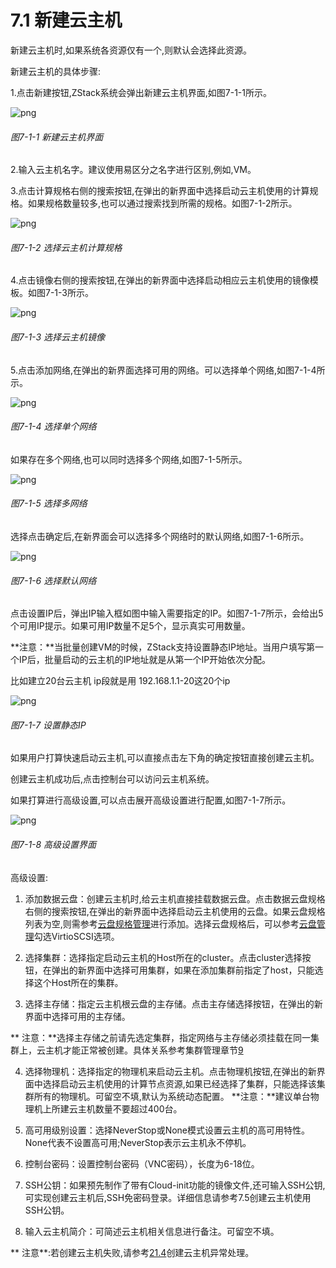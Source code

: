 # 7.1 新建云主机

新建云主机时,如果系统各资源仅有一个,则默认会选择此资源。

新建云主机的具体步骤:

1.点击新建按钮,ZStack系统会弹出新建云主机界面,如图7-1-1所示。

![png](../images/7-1-1.png "图7-1-1 新建云主机界面")

###### 图7-1-1 新建云主机界面

2.输入云主机名字。建议使用易区分之名字进行区别,例如,VM。

3.点击计算规格右侧的搜索按钮,在弹出的新界面中选择启动云主机使用的计算规格。如果规格数量较多,也可以通过搜索找到所需的规格。如图7-1-2所示。

![png](../images/7-1-2.png "图7-1-2 选择云主机计算规格")

###### 图7-1-2 选择云主机计算规格

4.点击镜像右侧的搜索按钮,在弹出的新界面中选择启动相应云主机使用的镜像模板。如图7-1-3所示。

![png](../images/7-1-3.png "图7-1-3 选择云主机镜像")

###### 图7-1-3 选择云主机镜像

5.点击添加网络,在弹出的新界面选择可用的网络。可以选择单个网络,如图7-1-4所示。

![png](../images/7-1-4.png "图7-1-4 选择单个网络")

###### 图7-1-4 选择单个网络

如果存在多个网络,也可以同时选择多个网络,如图7-1-5所示。

![png](../images/7-1-5.png "图7-1-5 选择多网络")

###### 图7-1-5 选择多网络

选择点击确定后,在新界面会可以选择多个网络时的默认网络,如图7-1-6所示。

![png](../images/7-1-6.png "图7-1-6 选择默认网络")

###### 图7-1-6 选择默认网络

点击设置IP后，弹出IP输入框如图中输入需要指定的IP。如图7-1-7所示，会给出5个可用IP提示。如果可用IP数量不足5个，显示真实可用数量。

**注意：**当批量创建VM的时候，ZStack支持设置静态IP地址。当用户填写第一个IP后，批量启动的云主机的IP地址就是从第一个IP开始依次分配。

比如建立20台云主机 ip段就是用 192.168.1.1-20这20个ip

![png](../images/7-1-7.png "图7-1-7 设置静态IP")

###### 图7-1-7 设置静态IP

如果用户打算快速启动云主机,可以直接点击左下角的确定按钮直接创建云主机。

创建云主机成功后,点击控制台可以访问云主机系统。

如果打算进行高级设置,可以点击展开高级设置进行配置,如图7-1-7所示。

![png](../images/7-1-8.png "图7-1-8 高级设置界面")

###### 图7-1-8 高级设置界面

高级设置:

1. 添加数据云盘：创建云主机时,给云主机直接挂载数据云盘。点击数据云盘规格右侧的搜索按钮,在弹出的新界面中选择启动云主机使用的云盘。如果云盘规格列表为空,则需参考[云盘规格管理](/Volume-Offering/README.md)进行添加。选择云盘规格后，可以参考[云盘管理](/Volumn/README.md)勾选VirtioSCSI选项。

2. 选择集群：选择指定启动云主机的Host所在的cluster。点击cluster选择按钮，在弹出的新界面中选择可用集群，如果在添加集群前指定了host，只能选择这个Host所在的集群。

3. 选择主存储：指定云主机根云盘的主存储。点击主存储选择按钮，在弹出的新界面中选择可用的主存储。

**  注意：**选择主存储之前请先选定集群，指定网络与主存储必须挂载在同一集群上，云主机才能正常被创建。具体关系参考集群管理章节[9](/Cluster/README.md)

4. 选择物理机：选择指定的物理机来启动云主机。点击物理机按钮,在弹出的新界面中选择启动云主机使用的计算节点资源,如果已经选择了集群，只能选择该集群所有的物理机。可留空不填,默认为系统动态配置。
**注意：**建议单台物理机上所建云主机数量不要超过400台。

5. 高可用级别设置：选择NeverStop或None模式设置云主机的高可用特性。None代表不设置高可用;NeverStop表示云主机永不停机。

6. 控制台密码：设置控制台密码（VNC密码），长度为6-18位。

7. SSH公钥：如果预先制作了带有Cloud-init功能的镜像文件,还可输入SSH公钥,可实现创建云主机后,SSH免密码登录。详细信息请参考7.5创建云主机使用SSH公钥。

8. 输入云主机简介：可简述云主机相关信息进行备注。可留空不填。

  ** 注意**:若创建云主机失败,请参考[21.4](/exception/create-vm.md)创建云主机异常处理。


